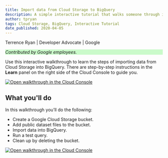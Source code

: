 ```yaml
---
title: Import data from Cloud Storage to BigQuery
description: A simple interactive tutorial that walks someone through ingesting content in BigQuery from Cloud Storage.
author: tpryan
tags: Cloud Storage, BigQuery, Interactive Tutorial
date_published: 2020-04-05
---
```


Terrence Ryan | Developer Advocate | Google

<p style="background-color:#CAFACA;"><i>Contributed by Google employees.</i></p>

Use this interactive walkthrough to learn the steps of importing data from Cloud 
Storage into BigQuery. There are step-by-step instructions in the **Learn** panel
on the right side of the Cloud Console to guide you. 

[![Open walkthrough in the Cloud Console](https://walkthroughs.googleusercontent.com/tutorial/resources/open-in-console-button.svg)](https://console.cloud.google.com/getting-started?walkthrough_tutorial_id=bigquery_import_data_from_cloud_storage)

## What you'll do

In this walkthrough you’ll do the following:

* Create a Google Cloud Storage bucket.
* Add public dataset files to the bucket.
* Import data into BigQuery.
* Run a test query.
* Clean up by deleting the bucket.

[![Open walkthrough in the Cloud Console](https://storage.googleapis.com/gcp-community/tutorials/bqs-from-gcs/tutorial.png)](https://console.cloud.google.com/getting-started?walkthrough_tutorial_id=bigquery_import_data_from_cloud_storage)
